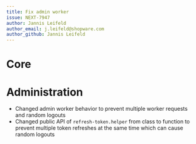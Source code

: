 ```yaml
---
title: Fix admin worker
issue: NEXT-7947
author: Jannis Leifeld
author_email: j.leifeld@shopware.com
author_github: Jannis Leifeld
---
```

# Core
# Administration
* Changed admin worker behavior to prevent multiple worker requests and random logouts
* Changed public API of `refresh-token.helper` from class to function to prevent multiple token refreshes at the same time which can cause random logouts
